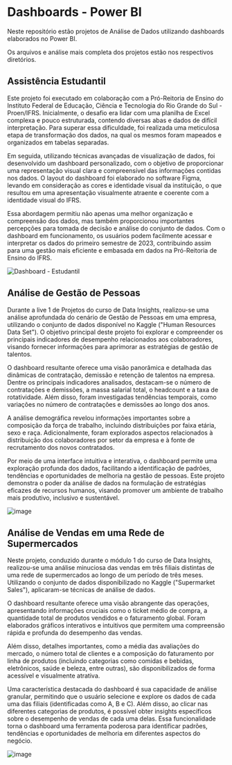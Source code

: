 # Dashboards - Power BI

Neste repositório estão projetos de Análise de Dados utilizando dashboards elaborados no Power BI.

Os arquivos e análise mais completa dos projetos estão nos respectivos diretórios.

## Assistência Estudantil

Este projeto foi executado em colaboração com a Pró-Reitoria de Ensino do Instituto Federal de Educação, Ciência e Tecnologia do Rio Grande do Sul - Proen/IFRS. Inicialmente, o desafio era lidar com uma planilha de Excel complexa e pouco estruturada, contendo diversas abas e dados de difícil interpretação. Para superar essa dificuldade, foi realizada uma meticulosa etapa de transformação dos dados, na qual os mesmos foram mapeados e organizados em tabelas separadas.

Em seguida, utilizando técnicas avançadas de visualização de dados, foi desenvolvido um dashboard personalizado, com o objetivo de proporcionar uma representação visual clara e compreensível das informações contidas nos dados. O layout do dashboard foi elaborado no software Figma, levando em consideração as cores e identidade visual da instituição, o que resultou em uma apresentação visualmente atraente e coerente com a identidade visual do IFRS.

Essa abordagem permitiu não apenas uma melhor organização e compreensão dos dados, mas também proporcionou importantes percepções para tomada de decisão e análise do conjunto de dados. Com o dashboard em funcionamento, os usuários podem facilmente acessar e interpretar os dados do primeiro semestre de 2023, contribuindo assim para uma gestão mais eficiente e embasada em dados na Pró-Reitoria de Ensino do IFRS.

![Dashboard - Estudantil](https://github.com/karinefonseca/dashboards_power_bi/assets/98848529/e68dd0e8-6d7e-482f-8d31-688288c8f242)


## Análise de Gestão de Pessoas

Durante a live 1 de Projetos do curso de Data Insights, realizou-se uma análise aprofundada do cenário de Gestão de Pessoas em uma empresa, utilizando o conjunto de dados disponível no Kaggle ("Human Resources Data Set"). O objetivo principal deste projeto foi explorar e compreender os principais indicadores de desempenho relacionados aos colaboradores, visando fornecer informações para aprimorar as estratégias de gestão de talentos.

O dashboard resultante oferece uma visão panorâmica e detalhada das dinâmicas de contratação, demissão e retenção de talentos na empresa. Dentre os principais indicadores analisados, destacam-se o número de contratações e demissões, a massa salarial total, o headcount e a taxa de rotatividade. Além disso, foram investigadas tendências temporais, como variações no número de contratações e demissões ao longo dos anos.

A análise demográfica revelou informações importantes sobre a composição da força de trabalho, incluindo distribuições por faixa etária, sexo e raça. Adicionalmente, foram explorados aspectos relacionados à distribuição dos colaboradores por setor da empresa e à fonte de recrutamento dos novos contratados.

Por meio de uma interface intuitiva e interativa, o dashboard permite uma exploração profunda dos dados, facilitando a identificação de padrões, tendências e oportunidades de melhoria na gestão de pessoas. Este projeto demonstra o poder da análise de dados na formulação de estratégias eficazes de recursos humanos, visando promover um ambiente de trabalho mais produtivo, inclusivo e sustentável.

![image](https://user-images.githubusercontent.com/98848529/184540977-5c4e6c37-a708-4e8e-8546-ef40395071c9.png)

## Análise de Vendas em uma Rede de Supermercados

Neste projeto, conduzido durante o módulo 1 do curso de Data Insights, realizou-se uma análise minuciosa das vendas em três filiais distintas de uma rede de supermercados ao longo de um período de três meses. Utilizando o conjunto de dados disponibilizado no Kaggle ("Supermarket Sales"), aplicaram-se técnicas de análise de dados.

O dashboard resultante oferece uma visão abrangente das operações, apresentando informações cruciais como o ticket médio de compra, a quantidade total de produtos vendidos e o faturamento global. Foram elaborados gráficos interativos e intuitivos que permitem uma compreensão rápida e profunda do desempenho das vendas.

Além disso, detalhes importantes, como a média das avaliações do mercado, o número total de clientes e a composição do faturamento por linha de produtos (incluindo categorias como comidas e bebidas, eletrônicos, saúde e beleza, entre outras), são disponibilizados de forma acessível e visualmente atrativa.

Uma característica destacada do dashboard é sua capacidade de análise granular, permitindo que o usuário selecione e explore os dados de cada uma das filiais (identificadas como A, B e C). Além disso, ao clicar nas diferentes categorias de produtos, é possível obter insights específicos sobre o desempenho de vendas de cada uma delas. Essa funcionalidade torna o dashboard uma ferramenta poderosa para identificar padrões, tendências e oportunidades de melhoria em diferentes aspectos do negócio.
  
![image](https://user-images.githubusercontent.com/98848529/184542857-8cf1f1cf-fe21-4721-8405-74381749c70f.png)



